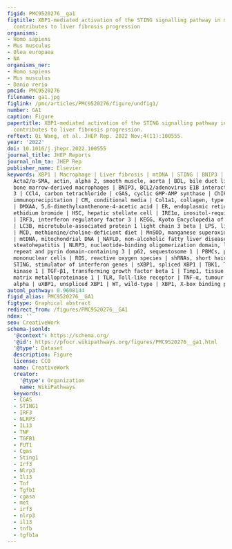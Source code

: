 ```yaml
---
figid: PMC9520276__ga1
figtitle: XBP1-mediated activation of the STING signalling pathway in macrophages
  contributes to liver fibrosis progression
organisms:
- Homo sapiens
- Mus musculus
- Olea europaea
- NA
organisms_ner:
- Homo sapiens
- Mus musculus
- Danio rerio
pmcid: PMC9520276
filename: ga1.jpg
figlink: /pmc/articles/PMC9520276/figure/undfig1/
number: GA1
caption: Figure
papertitle: XBP1-mediated activation of the STING signalling pathway in macrophages
  contributes to liver fibrosis progression.
reftext: Qi Wang, et al. JHEP Rep. 2022 Nov;4(11):100555.
year: '2022'
doi: 10.1016/j.jhepr.2022.100555
journal_title: JHEP Reports
journal_nlm_ta: JHEP Rep
publisher_name: Elsevier
keywords: XBP1 | Macrophage | Liver fibrosis | mtDNA | STING | BNIP3 | Mitophagy |
  Acta2/α-SMA, actin, alpha 2, smooth muscle, aorta | BDL, bile duct ligation | BMDMs,
  bone marrow-derived macrophages | BNIP3, BCL2/adenovirus E1B interacting protein
  3 | CCl4, carbon tetrachloride | cGAS, cyclic GMP-AMP synthase | ChIP, chromatin
  immunoprecipitation | CM, conditional media | Col1a1, collagen, type I, alpha 1
  | DMXAA, 5,6-dimethylxanthenone-4-acetic acid | ER, endoplasmic reticulum | EtBr,
  ethidium bromide | HSC, hepatic stellate cell | IRE1α, inositol-requiring enzyme-1α
  | IRF3, interferon regulatory factor 3 | KEGG, Kyoto Encyclopedia of Genes and Genomes
  | LC3B, microtubule-associated protein 1 light chain 3 beta | LPS, lipopolysaccharide
  | MCD, methionine/choline-deficient diet | MnSOD, manganese superoxide dismutase
  | mtDNA, mitochondrial DNA | NAFLD, non-alcoholic fatty liver disease | NASH, non-alcoholic
  steatohepatitis | NLRP3, nucleotide-binding oligomerization domain, leucine-rich
  repeat and pyrin domain-containing 3 | p62, sequestosome 1 | PBMCs, peripheral blood
  mononuclear cells | ROS, reactive oxygen species | shRNAs, short hairpin RNAs |
  STING, stimulator of interferon genes | sXBP1, spliced XBP1 | TBK1, TANK binding
  kinase 1 | TGF-β1, transforming growth factor beta 1 | Timp1, tissue inhibitor of
  matrix metalloproteinase 1 | TLR, Toll-like receptor | TNF-α, tumour necrosis factor
  alpha | uXBP1, unspliced XBP1 | WT, wild-type | XBP1, X-box binding protein 1
automl_pathway: 0.9608144
figid_alias: PMC9520276__GA1
figtype: Graphical abstract
redirect_from: /figures/PMC9520276__GA1
ndex: ''
seo: CreativeWork
schema-jsonld:
  '@context': https://schema.org/
  '@id': https://pfocr.wikipathways.org/figures/PMC9520276__ga1.html
  '@type': Dataset
  description: Figure
  license: CC0
  name: CreativeWork
  creator:
    '@type': Organization
    name: WikiPathways
  keywords:
  - CGAS
  - STING1
  - IRF3
  - NLRP3
  - IL13
  - TNF
  - TGFB1
  - FUT1
  - Cgas
  - Sting1
  - Irf3
  - Nlrp3
  - Il13
  - Tnf
  - Tgfb1
  - cgasa
  - met
  - irf3
  - nlrp3
  - il13
  - tnfb
  - tgfb1a
---
```

